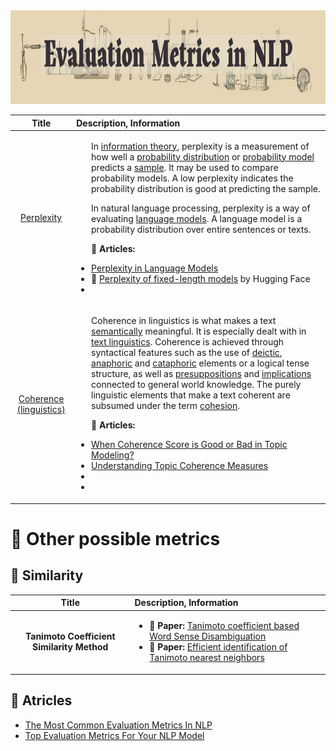 <img src="https://raw.githubusercontent.com/ElizaLo/NLP-Natural-Language-Processing/master/img/Evaluation_Metrics%20_in%20_NLP.png" width="1050" height="150"/>

| Title | Description, Information |
| :---:         |          :--- |
|[Perplexity](https://en.wikipedia.org/wiki/Perplexity)|<ul><p>In [information theory](https://en.wikipedia.org/wiki/Information_theory), perplexity is a measurement of how well a [probability distribution](https://en.wikipedia.org/wiki/Probability_distribution) or [probability model](https://en.wikipedia.org/wiki/Probability_model) predicts a [sample](https://en.wikipedia.org/wiki/Sample_(statistics)). It may be used to compare probability models. A low perplexity indicates the probability distribution is good at predicting the sample.</p><p>In natural language processing, perplexity is a way of evaluating [language models](https://en.wikipedia.org/wiki/Language_model). A language model is a probability distribution over entire sentences or texts.</p><p> </p><p> </p><p> </p><p>**📄 Articles:**</p><li>[Perplexity in Language Models](https://towardsdatascience.com/perplexity-in-language-models-87a196019a94)</li><li> 🤗 [Perplexity of fixed-length models](https://huggingface.co/docs/transformers/perplexity) by Hugging Face</li><li>[]()</li></ul>|
|[Coherence (linguistics)](https://en.wikipedia.org/wiki/Coherence_(linguistics))|<ul><p>Coherence in linguistics is what makes a text [semantically](https://en.wikipedia.org/wiki/Semantics) meaningful. It is especially dealt with in [text linguistics](https://en.wikipedia.org/wiki/Text_linguistics). Coherence is achieved through syntactical features such as the use of [deictic](https://en.wikipedia.org/wiki/Deictic), [anaphoric](https://en.wikipedia.org/wiki/Anaphora_(linguistics)) and [cataphoric](https://en.wikipedia.org/wiki/Cataphora) elements or a logical tense structure, as well as [presuppositions](https://en.wikipedia.org/wiki/Presupposition) and [implications](https://en.wikipedia.org/wiki/Logical_consequence) connected to general world knowledge. The purely linguistic elements that make a text coherent are subsumed under the term [cohesion](https://en.wikipedia.org/wiki/Cohesion_(linguistics)).</p><p></p><p> </p><p></p><p> </p><p>**📄 Articles:**</p><li>[When Coherence Score is Good or Bad in Topic Modeling?](https://www.baeldung.com/cs/topic-modeling-coherence-score)</li><li>[Understanding Topic Coherence Measures](https://towardsdatascience.com/understanding-topic-coherence-measures-4aa41339634c)</li><li>[]()</li><li>[]()</li></ul>|

# 💠 Other possible metrics

## 🔹 Similarity

| Title | Description, Information |
| :---:         |          :--- |
|**Tanimoto Coefficient Similarity Method**|<ul><li> 📄 **Paper:** [Tanimoto coefficient based Word Sense Disambiguation](https://www.ijarnd.com/manuscripts/v4i7/V4I7-1141.pdf) </li><li> 📄 **Paper:** [Efficient identification of Tanimoto nearest neighbors](https://link.springer.com/article/10.1007/s41060-017-0064-z) </li></ul>|

## 📄 Atricles

- [The Most Common Evaluation Metrics In NLP](https://towardsdatascience.com/the-most-common-evaluation-metrics-in-nlp-ced6a763ac8b)
- [Top Evaluation Metrics For Your NLP Model](https://datascience.fm/top-evaluation-metrics-for-nlp-models/)
